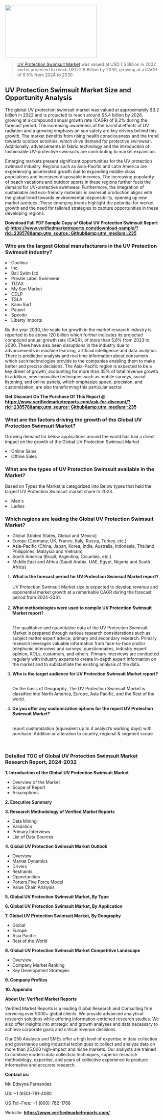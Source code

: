 <img src="https://ffe5etoiles.com/wp-content/uploads/2024/12/MST1-300x171.png" alt="" width="300" height="171" class="alignnone size-medium wp-image-20088" /><blockquote><p><p><a href="https://www.verifiedmarketreports.com/download-sample/?rid=238578&utm_source=Github&utm_medium=235" target="_blank">UV Protection Swimsuit Market</a> was valued at USD 1.5 Billion in 2022 and is projected to reach USD 2.8 Billion by 2030, growing at a CAGR of 8.5% from 2024 to 2030.</p></blockquote><p><h2>UV Protection Swimsuit Market Size and Opportunity Analysis</h2><p>The global UV protection swimsuit market was valued at approximately $3.2 billion in 2022 and is projected to reach around $5.4 billion by 2028, growing at a compound annual growth rate (CAGR) of 9.2% during the forecast period. The increasing awareness of the harmful effects of UV radiation and a growing emphasis on sun safety are key drivers behind this growth. The market benefits from rising health consciousness and the trend towards outdoor activities, which drive demand for protective swimwear. Additionally, advancements in fabric technology and the introduction of fashionable UV-protective swimsuits are contributing to market expansion.</p><p>Emerging markets present significant opportunities for the UV protection swimsuit industry. Regions such as Asia-Pacific and Latin America are experiencing accelerated growth due to expanding middle-class populations and increased disposable incomes. The increasing popularity of beach vacations and outdoor sports in these regions further fuels the demand for UV-protective swimwear. Furthermore, the integration of sustainable and eco-friendly materials in swimsuit production aligns with the global trend towards environmental responsibility, opening up new market avenues. These emerging trends highlight the potential for market growth and the need for tailored strategies to capture opportunities in these developing regions.</p></p><p class=""><strong>Download Full PDF Sample Copy of Global UV Protection Swimsuit Report @ <a href="https://www.verifiedmarketreports.com/download-sample/?rid=238578&amp;utm_source=Github&amp;utm_medium=235" target="_blank">https://www.verifiedmarketreports.com/download-sample/?rid=238578&amp;utm_source=Github&amp;utm_medium=235</a></strong></p><h3 id="" class="">Who are the largest Global manufacturers in the UV Protection Swimsuit industry?</h3><p><li>Coolibar</li><li> Inc.</li><li> Bali Swim Ltd</li><li> Private Label Swimwear</li><li> TIZAX</li><li> My Sun Market</li><li> CDLP</li><li> TSLA</li><li> Kanu Surf</li><li> Pausel</li><li> Speedo</li><li> Liberty Imports</li></p><div class=""><div class="" dir="" data-message-author-role="" data-message-id="" data-message-model-slug=""><div class=""><div class=""><div class=""><div class="" dir="" data-message-author-role="" data-message-id="" data-message-model-slug=""><div class=""><div class=""><p>By the year 2030, the scale for growth in the market research industry is reported to be above 120 billion which further indicates its projected compound annual growth rate (CAGR), of more than 5.8% from 2023 to 2030. There have also been disruptions in the industry due to advancements in machine learning, artificial intelligence and data analytics There is predictive analysis and real time information about consumers which such technologies provide to the companies enabling them to make better and precise decisions. The Asia-Pacific region is expected to be a key driver of growth, accounting for more than 35% of total revenue growth. In addition, new innovative techniques such as mobile surveys, social listening, and online panels, which emphasize speed, precision, and customization, are also transforming this particular sector.</p><p><strong>Get Discount On The Purchase Of This Report @&nbsp; <a href="https://www.verifiedmarketreports.com/ask-for-discount/?rid=238578&amp;utm_source=Github&amp;utm_medium=235" target="_blank">https://www.verifiedmarketreports.com/ask-for-discount/?rid=238578&amp;utm_source=Github&amp;utm_medium=235</a></strong></p></div></div></div></div></div></div></div></div><h3 id="" class="">What are the factors driving the growth of the Global UV Protection Swimsuit Market?</h3><p id="" class="">Growing demand for below applications around the world has had a direct impact on the growth of the Global UV Protection Swimsuit Market</p><p id="" class=""><li>Online Sales</li><li> Offline Sales</li></p><h3 id="" class="">What are the types of UV Protection Swimsuit available in the Market?</h3><p id="" class="">Based on Types the Market is categorized into Below types that held the largest UV Protection Swimsuit market share In 2023.</p><p id="" class=""><li>Men's</li><li> Ladies</li></p><h3 id="" class="">Which regions are leading the Global UV Protection Swimsuit Market?</h3><ul><li>Global (United States, Global and Mexico)</li><li>Europe (Germany, UK, France, Italy, Russia, Turkey, etc.)</li><li>Asia-Pacific (China, Japan, Korea, India, Australia, Indonesia, Thailand, Philippines, Malaysia and Vietnam)</li><li>South America (Brazil, Argentina, Columbia, etc.)</li><li>Middle East and Africa (Saudi Arabia, UAE, Egypt, Nigeria and South Africa)</li></ul><p><ol><li><strong>What is the forecast period for UV Protection Swimsuit Market report?<br /></strong><br /><span data-sheets-root="1" data-sheets-value="{&quot;1&quot;:2,&quot;2&quot;:&quot;XXXX size is expected to develop revenue and exponential market growth at a remarkable CAGR during the forecast period from 2024&ndash;2030.&quot;}" data-sheets-userformat="{&quot;2&quot;:12674,&quot;4&quot;:{&quot;1&quot;:2,&quot;2&quot;:16776960},&quot;10&quot;:2,&quot;11&quot;:0,&quot;15&quot;:&quot;Arial&quot;,&quot;16&quot;:12}">UV Protection Swimsuit Market size is expected to develop revenue and exponential market growth at a remarkable CAGR during the forecast period from 2024&ndash;2031.</span><br /><br /></li><li><strong>What methodologies were used to compile UV Protection Swimsuit Market report?<br /><br /></strong><p>The qualitative and quantitative data of the&nbsp;UV Protection Swimsuit Market is prepared through various research considerations such as subject matter expert advice, primary and secondary research. Primary research leverages valuable information from face-to-face and/or telephonic interviews and surveys, questionnaires, industry expert opinion, KOLs, customers, and others. Primary interviews are conducted regularly with industry experts to create in-depth expert information on the market and to substantiate the existing analysis of the data.&nbsp;</p></li><li><strong>Who is the target audience for UV Protection Swimsuit Market report?<br /><br /></strong><p>On the basis of Geography, The&nbsp;UV Protection Swimsuit Market is classified into North America, Europe, Asia Pacific, and the Rest of the world.</p></li><li><strong>Do you offer any customization options for the report UV Protection Swimsuit Market?<br /><br /></strong><p>report customization (equivalent up to 4 analyst&rsquo;s working days) with purchase. Addition or alteration to country, regional &amp; segment scope</p><p>&nbsp;</p></li></ol></p><h3 id="" class="">Detailed TOC of Global UV Protection Swimsuit Market Research Report, 2024-2032</h3><p id="" class=""><strong>1. Introduction of the Global UV Protection Swimsuit Market</strong></p><ul><li>Overview of the Market</li><li>Scope of Report</li><li>Assumptions</li></ul><p id="" class=""><strong>2. Executive Summary</strong></p><p id="" class=""><strong>3. Research Methodology of&nbsp;Verified Market Reports</strong></p><ul><li>Data Mining</li><li>Validation</li><li>Primary Interviews</li><li>List of Data Sources</li></ul><p id="" class=""><strong>4. Global UV Protection Swimsuit Market Outlook</strong></p><ul><li>Overview</li><li>Market Dynamics</li><li>Drivers</li><li>Restraints</li><li>Opportunities</li><li>Porters Five Force Model</li><li>Value Chain Analysis</li></ul><p id="" class=""><strong>5. Global UV Protection Swimsuit Market, By&nbsp;Type</strong></p><p id="" class=""><strong>6. Global UV Protection Swimsuit Market, By Application</strong></p><p id="" class=""><strong>7. Global UV Protection Swimsuit Market, By Geography</strong></p><ul><li>Global</li><li>Europe</li><li>Asia Pacific</li><li>Rest of the World</li></ul><p id="" class=""><strong>8. Global UV Protection Swimsuit Market Competitive Landscape</strong></p><ul><li>Overview</li><li>Company Market Ranking</li><li>Key Development Strategies</li></ul><p id="" class=""><strong>9. Company Profiles</strong></p><p id="" class=""><strong>10. Appendix</strong></p><p id="" class=""><strong>About Us: Verified Market Reports</strong></p><p id="" class="">Verified Market Reports is a leading Global Research and Consulting firm servicing over 5000+ global clients. We provide advanced analytical research solutions while offering information-enriched research studies. We also offer insights into strategic and growth analyses and data necessary to achieve corporate goals and critical revenue decisions.</p><p id="" class="">Our 250 Analysts and SMEs offer a high level of expertise in data collection and governance using industrial techniques to collect and analyze data on more than 25,000 high-impact and niche markets. Our analysts are trained to combine modern data collection techniques, superior research methodology, expertise, and years of collective experience to produce informative and accurate research.</p><p id="" class=""><strong>Contact us:</strong></p><p id="" class="">Mr. Edwyne Fernandes</p><p id="" class="">US: +1 (650)-781-4080</p><p id="" class="">US Toll-Free: +1 (800)-782-1768</p><p id="" class="">Website: <a target="" data-test-app-aware-link=""><strong>https://www.verifiedmarketreports.com/</strong></a></p>
